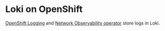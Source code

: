 # Loki on OpenShift

[OpenShift Logging](https://docs.openshift.com/container-platform/4.12/logging/cluster-logging-loki.html) and [Network Observability operator](https://docs.openshift.com/container-platform/4.12/networking/network_observability/installing-operators.html) store logs in Loki.
